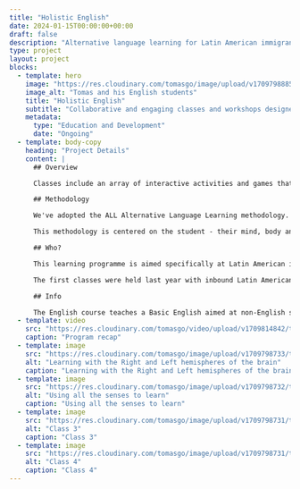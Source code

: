 ```yaml
---
title: "Holistic English"
date: 2024-01-15T00:00:00+00:00
draft: false
description: "Alternative language learning for Latin American immigrants"
type: project
layout: project
blocks:
  - template: hero
    image: "https://res.cloudinary.com/tomasgo/image/upload/v1709798885/tomas-master/img/hol_eng-thumb_ftgtp7.jpg"
    image_alt: "Tomas and his English students"
    title: "Holistic English"
    subtitle: "Collaborative and engaging classes and workshops designed specifically with the student in mind."
    metadata:
      type: "Education and Development"
      date: "Ongoing"
  - template: body-copy
    heading: "Project Details"
    content: |
      ## Overview

      Classes include an array of interactive activities and games that require participants to take part in. The outcome of each course is to illicit proper learning development of the English language. Weaving known and time tested language teaching methodologies together. Teaching that is different from mainstream practice.

      ## Methodology

      We've adopted the ALL Alternative Language Learning methodology. 'Students are considered whole beings whose emotional, cognitive and social processes are cared for throughout the learning process.'

      This methodology is centered on the student - their mind, body and emotions - thus ensuring natural, accelerated and brain-friendly learning. — ALL Method®

      ## Who?

      This learning programme is aimed specifically at Latin American immigrants who are new to the English language and are adjusting to their new life in New Zealand.

      The first classes were held last year with inbound Latin American students. (An ethnic mix of Chilean, Colombian and Argentinean students.) After concluding training from All Method, myself and my colleague, facilitated a total of 10 classes.

      ## Info

      The English course teaches a Basic English aimed at non-English speakers and complete Beginners. The course material/manual is heavily focused on the construction industry within New Zealand, trades/tradie culture, New Zealand slang, common conversation/dialogues, and day in the life scenarios.
  - template: video
    src: "https://res.cloudinary.com/tomasgo/video/upload/v1709814842/tomas-master/videos/AG_CT_Post_3_Holistic_English_video_uajosw.mp4"
    caption: "Program recap"
  - template: image
    src: "https://res.cloudinary.com/tomasgo/image/upload/v1709798733/tomas-master/img/hol_img_5_x6rayc.webp"
    alt: "Learning with the Right and Left hemispheres of the brain"
    caption: "Learning with the Right and Left hemispheres of the brain"
  - template: image
    src: "https://res.cloudinary.com/tomasgo/image/upload/v1709798732/tomas-master/img/hol_img_4_phy5gv.webp"
    alt: "Using all the senses to learn"
    caption: "Using all the senses to learn"
  - template: image
    src: "https://res.cloudinary.com/tomasgo/image/upload/v1709798731/tomas-master/img/hol_img_2_dfydm4.jpg"
    alt: "Class 3"
    caption: "Class 3"
  - template: image
    src: "https://res.cloudinary.com/tomasgo/image/upload/v1709798731/tomas-master/img/hol_img_3_uepsob.jpg"
    alt: "Class 4"
    caption: "Class 4"
---
```

